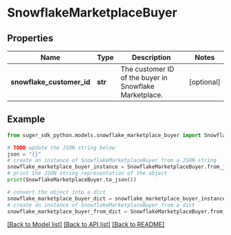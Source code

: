 # SnowflakeMarketplaceBuyer


## Properties

Name | Type | Description | Notes
------------ | ------------- | ------------- | -------------
**snowflake_customer_id** | **str** | The customer ID of the buyer in Snowflake Marketplace. | [optional] 

## Example

```python
from suger_sdk_python.models.snowflake_marketplace_buyer import SnowflakeMarketplaceBuyer

# TODO update the JSON string below
json = "{}"
# create an instance of SnowflakeMarketplaceBuyer from a JSON string
snowflake_marketplace_buyer_instance = SnowflakeMarketplaceBuyer.from_json(json)
# print the JSON string representation of the object
print(SnowflakeMarketplaceBuyer.to_json())

# convert the object into a dict
snowflake_marketplace_buyer_dict = snowflake_marketplace_buyer_instance.to_dict()
# create an instance of SnowflakeMarketplaceBuyer from a dict
snowflake_marketplace_buyer_from_dict = SnowflakeMarketplaceBuyer.from_dict(snowflake_marketplace_buyer_dict)
```
[[Back to Model list]](../README.md#documentation-for-models) [[Back to API list]](../README.md#documentation-for-api-endpoints) [[Back to README]](../README.md)


